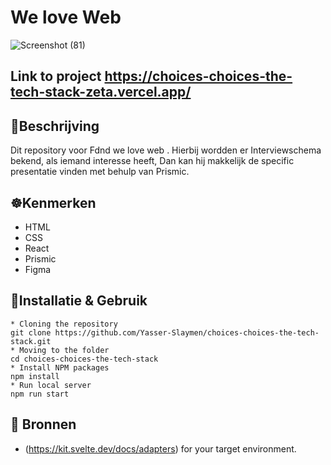# We love Web
![Screenshot (81)](https://user-images.githubusercontent.com/90189815/208097004-474d8f15-4ca4-41d6-902d-4dfde29bbe07.png)

## Link to project https://choices-choices-the-tech-stack-zeta.vercel.app/


## 🧭Beschrijving
Dit repository voor Fdnd we love web . Hierbij wordden er Interviewschema bekend, als iemand interesse heeft, Dan kan hij makkelijk de specific presentatie vinden met behulp van  Prismic.




## ☸️Kenmerken
* HTML
* CSS
* React
* Prismic
* Figma


## 🧭Installatie & Gebruik
```
* Cloning the repository
git clone https://github.com/Yasser-Slaymen/choices-choices-the-tech-stack.git
* Moving to the folder
cd choices-choices-the-tech-stack
* Install NPM packages
npm install
* Run local server
npm run start
```

## 🧭 Bronnen

* (https://kit.svelte.dev/docs/adapters) for your target environment.
